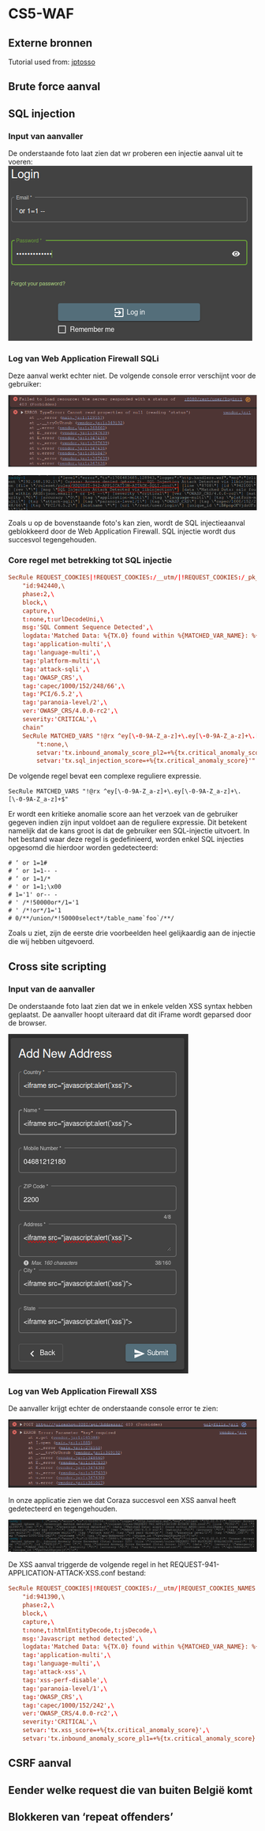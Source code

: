 # CS5-WAF

## Externe bronnen

Tutorial used from: [jptosso](https://medium.com/@jptosso/oss-waf-stack-using-coraza-caddy-and-elastic-3a715dcbf2f2)

## Brute force aanval

## SQL injection

### Input van aanvaller

De onderstaande foto laat zien dat wr proberen een injectie aanval uit te voeren:
![SQLi Attack](images/input_SQLi.png)

### Log van Web Application Firewall SQLi

Deze aanval werkt echter niet. De volgende console error verschijnt voor de gebruiker:

![SQLi console error](images/console_SQLi.png)

![SQLi coraza error](images/error_SQLi.png)

Zoals u op de bovenstaande foto's kan zien, wordt de SQL injectieaanval geblokkeerd door de Web Application Firewall.
SQL injectie wordt dus succesvol tegengehouden.

### Core regel met betrekking tot SQL injectie

```conf
SecRule REQUEST_COOKIES|!REQUEST_COOKIES:/__utm/|!REQUEST_COOKIES:/_pk_ref/|REQUEST_COOKIES_NAMES|ARGS_NAMES|ARGS|XML:/* "@rx /\*!?|\*/|[';]--|--(?:[\s\v]|[^\-]*?-)|[^&\-]#.*?[\s\v]|;?\x00" \
    "id:942440,\
    phase:2,\
    block,\
    capture,\
    t:none,t:urlDecodeUni,\
    msg:'SQL Comment Sequence Detected',\
    logdata:'Matched Data: %{TX.0} found within %{MATCHED_VAR_NAME}: %{MATCHED_VAR}',\
    tag:'application-multi',\
    tag:'language-multi',\
    tag:'platform-multi',\
    tag:'attack-sqli',\
    tag:'OWASP_CRS',\
    tag:'capec/1000/152/248/66',\
    tag:'PCI/6.5.2',\
    tag:'paranoia-level/2',\
    ver:'OWASP_CRS/4.0.0-rc2',\
    severity:'CRITICAL',\
    chain"
    SecRule MATCHED_VARS "!@rx ^ey[\-0-9A-Z_a-z]+\.ey[\-0-9A-Z_a-z]+\.[\-0-9A-Z_a-z]+$" \
        "t:none,\
        setvar:'tx.inbound_anomaly_score_pl2=+%{tx.critical_anomaly_score}',\
        setvar:'tx.sql_injection_score=+%{tx.critical_anomaly_score}'"

```

De volgende regel bevat een complexe reguliere expressie.

```text
SecRule MATCHED_VARS "!@rx ^ey[\-0-9A-Z_a-z]+\.ey[\-0-9A-Z_a-z]+\.[\-0-9A-Z_a-z]+$"
```

Er wordt een kritieke anomalie score aan het verzoek van de gebruiker gegeven indien zijn input voldoet aan de reguliere expressie.  Dit betekent namelijk dat de kans groot is dat de gebruiker een SQL-injectie uitvoert. In het bestand waar deze regel is gedefinieerd, worden enkel SQL injecties opgesomd die hierdoor worden gedetecteerd:

```text
# ‘ or 1=1#
# ‘ or 1=1-- -
# ‘ or 1=1/*
# ' or 1=1;\x00
# 1='1' or-- -
# ' /*!50000or*/1='1
# ' /*!or*/1='1
# 0/**/union/*!50000select*/table_name`foo`/**/
```

Zoals u ziet, zijn de eerste drie voorbeelden heel gelijkaardig aan de injectie die wij hebben uitgevoerd.

## Cross site scripting

### Input van de aanvaller

De onderstaande foto laat zien dat we in enkele velden XSS syntax hebben geplaatst. De aanvaller hoopt uiteraard dat dit iFrame wordt geparsed door de browser.

![input for XSS attack](images/input_XSS.png)

### Log van Web Application Firewall XSS

De aanvaller krijgt echter de onderstaande console error te zien:

![XSS console error](images/console_XSS.png)

In onze applicatie zien we dat Coraza succesvol een XSS aanval heeft gedetecteerd en tegengehouden.

![XSS Coraza error](images/error_XSS.png)

De XSS aanval triggerde de volgende regel in het REQUEST-941-APPLICATION-ATTACK-XSS.conf bestand:

```conf
SecRule REQUEST_COOKIES|!REQUEST_COOKIES:/__utm/|REQUEST_COOKIES_NAMES|ARGS_NAMES|ARGS|REQUEST_FILENAME|XML:/* "@rx (?i)\b(?:eval|set(?:timeout|interval)|new[\s\v]+Function|a(?:lert|tob)|btoa)[\s\v]*\(" \
    "id:941390,\
    phase:2,\
    block,\
    capture,\
    t:none,t:htmlEntityDecode,t:jsDecode,\
    msg:'Javascript method detected',\
    logdata:'Matched Data: %{TX.0} found within %{MATCHED_VAR_NAME}: %{MATCHED_VAR}',\
    tag:'application-multi',\
    tag:'language-multi',\
    tag:'attack-xss',\
    tag:'xss-perf-disable',\
    tag:'paranoia-level/1',\
    tag:'OWASP_CRS',\
    tag:'capec/1000/152/242',\
    ver:'OWASP_CRS/4.0.0-rc2',\
    severity:'CRITICAL',\
    setvar:'tx.xss_score=+%{tx.critical_anomaly_score}',\
    setvar:'tx.inbound_anomaly_score_pl1=+%{tx.critical_anomaly_score}'"
```

## CSRF aanval

## Eender welke request die van buiten België komt

## Blokkeren van ‘repeat offenders’
